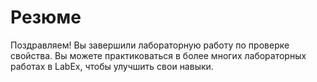 # Резюме

Поздравляем! Вы завершили лабораторную работу по проверке свойства. Вы можете практиковаться в более многих лабораторных работах в LabEx, чтобы улучшить свои навыки.
